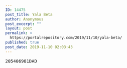 ```yaml
---
ID: 14475
post_title: Yala Beta
author: Anonymous
post_excerpt: ""
layout: post
permalink: >
  https://portalrepository.com/2019/11/10/yala-beta/
published: true
post_date: 2019-11-10 02:03:43
---
```

<pre>205406981DAD</pre>